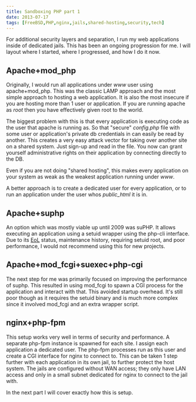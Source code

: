 ```yaml
---
title: Sandboxing PHP part 1
date: 2013-07-17
tags: [FreeBSD,PHP,nginx,jails,shared-hosting,security,tech]
---
```

For additional security layers and separation, I run my web applications inside of dedicated jails. This has been an ongoing progression for me. I will layout where I started, where I progressed, and how I do it now.
<!--more-->

## Apache+mod\_php

Originally, I would run all applications under _www_ user using apache+mod\_php. This was the classic LAMP approach and the most simple approach to hosting a web application. It is also the most insecure if you are hosting more than 1 user or application. If you are running apache as _root_ then you have effectively given root to the world.

The biggest problem with this is that every application is executing code as the user that apache is running as. So that "secure" *config.php* file with some user or application's private db credentials in can easily be read by another. This creates a very easy attack vector for taking over another site on a shared system. Just sign-up and read in the file. You now can grant yourself administrative rights on their application by connecting directly to the DB.

Even if you are not doing "shared hosting", this makes every application on your system as weak as the weakest application running under _www_.

A better approach is to create a dedicated user for every application, or to run an application under the user whos *public_html* it is in.

## Apache+suphp

An option which was mostly viable up until 2009 was suPHP. It allows executing an application using a setuid wrapper using the php-cli interface. Due to its [EoL](http://permalink.gmane.org/gmane.comp.php.suphp.general/1151) status, maintenance history, requiring setuid root, and poor performance, I would not recommend using this for new projects.

## Apache+mod_fcgi+suexec+php-cgi

The next step for me was primarily focused on improving the performance of suphp. This resulted in using mod\_fcgi to spawn a CGI process for the application and interact with that. This avoided startup overhead. It's still poor though as it requires the setuid binary and is much more complex since it involved mod\_fcgi and an extra wrapper script.

## nginx+php-fpm

This setup works very well in terms of security and performance. A separate php-fpm instance is spawned for each site. I assign each application a dedicated user. The php-fpm processes run as this user and create a CGI interface for nginx to connect to. This can be taken 1 step further with each application in its own jail, to further protect the host system. The jails are configured without WAN access; they only have LAN access and only in a small subnet dedicated for nginx to connect to the jail with.

In the next part I will cover exactly how this is setup.
